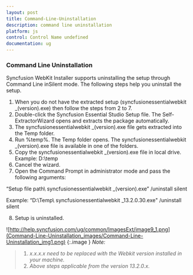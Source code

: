 ```yaml
---
layout: post
title: Command-Line-Uninstallation
description: command line uninstallation
platform: js
control: Control Name undefined
documentation: ug
---
```


### Command Line Uninstallation

Syncfusion WebKit Installer supports uninstalling the setup through Command Line inSilent mode. The following steps help you uninstall the setup. 

1. When you do not have the extracted setup (syncfusionessentialwebkit _(version).exe) then follow the steps from 2 to 7.
2. Double-click the Syncfusion Essential Studio Setup file. The Self-ExtractorWizard opens and extracts the package automatically.
3. The syncfusionessentialwebkit _(version).exe file gets extracted into the Temp folder.
4. Run %temp%. The Temp folder opens. The syncfusionessentialwebkit _(version).exe file is available in one of the folders.
5. Copy the syncfusionessentialwebkit _(version).exe file in local drive. Example: D:\temp
6. Cancel the wizard.
7. Open the Command Prompt in administrator mode and pass the following arguments: 

“Setup file path\ syncfusionessentialwebkit _(version).exe” /uninstall silent 

Example: “D:\Temp\ syncfusionessentialwebkit _13.2.0.30.exe" /uninstall silent

8. Setup is uninstalled.
> 
![http://help.syncfusion.com/ug/common/ImagesExt/image9_1.png](Command-Line-Uninstallation_images/Command-Line-Uninstallation_img1.png)
{:.image }
_Note:_ 

> 1. _x.x.x.x need to be replaced with the Webkit version installed in your machine._
> 2. _Above steps applicable from the version 13.2.0.x._



